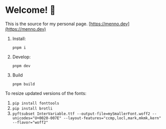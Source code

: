 # Welcome! 👋

This is the source for my personal page. [https://menno.dev](https://menno.dev)

1.  Install:

    ```
    pnpm i
    ```

2.  Develop:

    ```
    pnpm dev
    ```

3.  Build

    ```
    pnpm build
    ```

To resize updated versions of the fonts:

1. `pip install fonttools`
2. `pip install brotli`
3. `pyftsubset InterVariable.ttf --output-file=mySmallerFont.woff2 --unicodes="U+0020-007E" --layout-features="ccmp,locl,mark,mkmk,kern" --flavor="woff2"`
